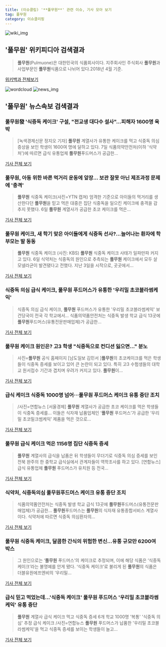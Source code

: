 ```yaml
---
title: (이슈클립) '**풀무원**' 관련 이슈, 기사 모아 보기
tag: 풀무원
category: 이슈클리핑
---
```

![wiki_img](https://user-images.githubusercontent.com/42597476/44503234-41136a80-a6d0-11e8-9071-6fc6418eafe4.png)
## **'**풀무원**'** 위키피디아 검색결과
>**풀무원**(Pulmuone)은 대한민국의 식품회사이다. 지주회사인 주식회사 **풀무원**과 사업부문인 **풀무원**식품으로 나뉘어 있다.2018년 4월 기준.

<a href="https://ko.wikipedia.org/wiki/풀무원" target="_blank">위키백과 전체보기</a>

![wordcloud](https://s3.ap-northeast-2.amazonaws.com/lyrics101-wordcloud/2018-09-07-1536296374.png)
![news_img](https://user-images.githubusercontent.com/42597476/44507050-1206f400-a6e4-11e8-8d98-7ffbfebb353f.png)
## **'**풀무원**'** 뉴스속보 검색결과
### **풀무원**發 '식중독 케이크' 구설, "전교생 대다수 설사"…피해자 1600명 육박

>[녹색경제신문 정지오 기자] **풀무원** 계열사가 유통한 케이크를 먹고 식중독 의심증상을 보인 학생이 1600여 명에 달하고 있다. 7일 식품의약안전처(이하 '식약처')에 따르면 급식 유통업체 **풀무원**푸드머스가 공급한...

<a href="http://www.greened.kr/news/articleView.html?idxno=74641" target="_blank">기사 전체 보기</a>

### **풀무원**, 아동 위한 바른 먹거리 운동에 앞장… 보관 잘못 아닌 제조과정 문제에 '충격'

>**풀무원** 식중독 케이크(사진=YTN 캡쳐) 엄격한 기준으로 아이들의 먹거리를 생산한다던 **풀무원**을 믿고 먹은 대중은 집단 식중독을 일으킨 케이크에 충격을 감추지 못했다. 6일 **풀무원** 계열사가 공급한 초코 케이크를 먹은...

<a href="http://www.gnmaeil.com/news/articleView.html?idxno=382047" target="_blank">기사 전체 보기</a>

### **풀무원** 케이크, 새 학기 맞은 아이들에게 식중독 선사?…늘어나는 환자에 학부모는 발 동동

>**풀무원** 식중독 케이크 (사진: KBS) **풀무원** 식중독 케이크 사태가 일파만파 커지고 있다. 6일 식약처는 식중독의 원인으로 추측되는 **풀무원** 케이크에서 모두 살모넬라균이 발견됐다고 전했다. 지난 3일을 시작으로, 곳곳에서...

<a href="http://www.jemin.com/news/articleView.html?idxno=537496" target="_blank">기사 전체 보기</a>

### 식중독 의심 급식 케이크, **풀무원** 푸드머스가 유통한 '우리밀 초코블라썸케익'

>식중독 의심 급식 케이크, **풀무원** 푸드머스가 유통한 '우리밀 초코블라썸케익' 보건당국이 전국 각 학교에서... 식품의약품안전처는 식중독 발생 학교 급식 13곳에 **풀무원**푸드머스(유통전문판매업체)가 공급한...

<a href="http://news20.busan.com/controller/newsController.jsp?newsId=20180907000025" target="_blank">기사 전체 보기</a>

### **풀무원** 케이크 원인은? 고3 학생 "식중독으로 컨디션 잃으면..." 분노

>사진=**풀무원** 공식 홈페이지 [남도일보 김민서 ]**풀무원**의 초코케이크를 먹은 학생들이 식중독 증세를 보이고 있어 큰 논란이 되고 있다. 특히 고3 수험생들의 대학교 원서접수 기간과 겹치며 우려가 커지고 있다. **풀무원**이...

<a href="http://www.namdonews.com/news/articleView.html?idxno=489217" target="_blank">기사 전체 보기</a>

### 급식 케이크 식중독 1000명 넘어···**풀무원** 푸드머스 케이크 유통 중단 조치

>/사진=연합뉴스 [서울경제] **풀무원** 계열사가 공급한 초코 케이크를 먹은 학생들이 식중독 증세를... 이들은 식자재 납품업체인 ‘**풀무원** 푸드머스’가 공급한 ‘우리밀 초코밀크썸케익’ 제품을 먹은 것으로...

<a href="http://www.sedaily.com/NewsView/1S4JLN61MX" target="_blank">기사 전체 보기</a>

### **풀무원** 급식 케이크 먹은 1156명 집단 식중독 증세

>**풀무원** 계열사의 급식을 납품은 뒤 학생들이 무더기로 식중독 의심 증세를 보인 전북 완주의 한 중학교 급식실에서 관계자들이 역학조사를 하고 있다. [연합뉴스] 급식 유통업체 **풀무원** 푸드머스가 유치원 등 전국...

<a href="http://news.joins.com/article/olink/22543175" target="_blank">기사 전체 보기</a>

### 식약처, 식중독의심 **풀무원**푸드머스 케이크 유통 중단 조치

>식품의약품안전처는 식중독 발생 학교 급식 13곳에 **풀무원**푸드머스(유통전문판매업체)가 공급한... **풀무원**푸드머스는 **풀무원**의 식자재 유통종합서비스 계열사이다. 식약처에 따르면 식중독 의심환자의...

<a href="http://www.ajunews.com/view/20180907075431048" target="_blank">기사 전체 보기</a>

### **풀무원** 식중독 케이크, 달콤한 간식의 위험한 변신...유통 규모만 6200여 박스

>그 원인으로는 ‘**풀무원** 푸드머스’의 케이크로 추정되며, 이에 해당 식품은 ‘식중독 케이크’라는 불명예를 안게 됐다. ‘식중독 케이크’로 불리게 된 **풀무원**의 식품은 더블유원에프엔비의 ‘우리밀...

<a href="http://biz.heraldcorp.com/culture/view.php?ud=201809071123051773693_1" target="_blank">기사 전체 보기</a>

### 급식 믿고 먹었는데…'식중독 케이크' **풀무원** 푸드머스 '우리밀 초코블라썸케익' 유통 중단

>**풀무원** 계열사 급식 케이크 먹고 식중독 증세 6개 학교 1000명 '복통' '식중독 의심' 추정 급식 케이크 /사진=연합뉴스 **풀무원** 푸드머스가 납품한 '우리밀 초코블라썸케익'을 먹고 식중독 증세를 보이는 학생들이 늘고...

<a href="http://news.hankyung.com/article/2018090705777" target="_blank">기사 전체 보기</a>


